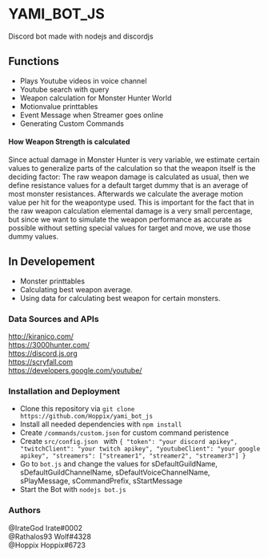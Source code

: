 # YAMI_BOT_JS
Discord bot made with nodejs and discordjs

## Functions
- Plays Youtube videos in voice channel
- Youtube search with query
- Weapon calculation for Monster Hunter World
- Motionvalue printtables
- Event Message when Streamer goes online
- Generating Custom Commands

#### How Weapon Strength is calculated
Since actual damage in Monster Hunter is very variable, we estimate certain values to generalize parts of the calculation so that the weapon itself is the deciding factor: The raw weapon damage is calculated as usual, then we define resistance values for a default target dummy that is an average of most monster resistances. Afterwards we calculate the average motion value per hit for the weapontype used. This is important for the fact that in the raw weapon calculation elemental damage is a very small percentage, but since we want to simulate the weapon performance as accurate as possible without setting special values for target and move, we use those dummy values.

## In Developement
- Monster printtables
- Calculating best weapon average.
- Using data for calculating best weapon for certain monsters.

### Data Sources and APIs
http://kiranico.com/ <br/>
https://3000hunter.com/ <br/>
https://discord.js.org <br/>
https://scryfall.com <br/>
https://developers.google.com/youtube/

### Installation and Deployment
- Clone this repository via ```git clone https://github.com/Hoppix/yami_bot_js ```
- Install all needed dependencies with ````npm install ````
- Create ``/commands/custom.json`` for custom command peristence
- Create ``src/config.json `` with
``
{
  "token": "your discord apikey",
  "twitchClient": "your twitch apikey",
  "youtubeClient": "your google apikey",
  "streamers": ["streamer1", "streamer2", "streamer3"]
} 
``
- Go to ``bot.js`` and change the values for sDefaultGuildName, sDefaultGuildChannelName, sDefaultVoiceChannelName, sPlayMessage, sCommandPrefix, sStartMessage
- Start the Bot with ``nodejs bot.js``

### Authors
@IrateGod Irate#0002 <br />
@Rathalos93 Wolf#4328 <br />
@Hoppix Hoppix#6723
